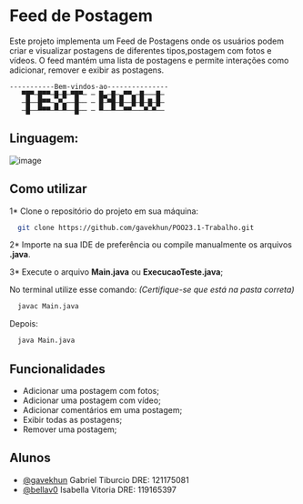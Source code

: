 
# Feed de Postagem

Este projeto implementa um Feed de Postagens onde os usuários podem criar e visualizar postagens de diferentes tipos,postagem com fotos e vídeos. O feed mantém uma lista de postagens e permite interações como adicionar, remover e exibir as postagens.


    -----------Bem-vindos-ao---------------
       ▀█▀─█▀▀─█─█─▀█▀─ ─ █▄─█─▄▀▀▄─█───█─
       ─█──█▀▀─▄▀▄──█── ─ █─▀█─█──█─█─█─█─
       ─█──▀▀▀─▀─▀──█── ─ ▀──▀──▀▀───▀─▀──





## Linguagem:

![image](https://img.shields.io/badge/Java-ED8B00?style=for-the-badge&logo=java&logoColor=white)

## Como utilizar

1* Clone o repositório do projeto em sua máquina:

```bash
  git clone https://github.com/gavekhun/POO23.1-Trabalho.git 

```
2* Importe na sua IDE de preferência ou compile manualmente os arquivos **.java**.

3* Execute o arquivo **Main.java** ou **ExecucaoTeste.java**;

 No terminal utilize esse comando:
 *(Certifique-se que está na pasta correta)*
```bash
  javac Main.java

```
Depois:
```bash
  java Main.java

```
    
## Funcionalidades

- Adicionar uma postagem com fotos;
- Adicionar uma postagem com vídeo;
- Adicionar comentários em uma postagem;
- Exibir todas as postagens;
- Remover uma postagem;


## Alunos

- [@gavekhun](https://www.github.com/gavekhun) Gabriel Tiburcio DRE: 121175081
- [@bellav0](https://github.com/bellav0)   Isabella Vitoria DRE: 119165397

